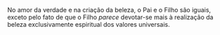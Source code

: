No amor da verdade e na criação da beleza, o Pai e o Filho são iguais, exceto pelo fato de que o Filho *parece* devotar-se mais à realização da beleza exclusivamente espiritual dos valores universais.